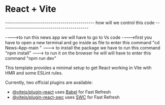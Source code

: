 # React + Vite

--------------------------------------------- how will we control this code --------------------------------------------

---->to run this news app we will have to go to Vs code 
---->first you have to open a new terminal and go inside as file  to enter this command "cd News-App-main " 
---> to install the package we have to run this command "npm install"
---> to run it on the browser he will will have to enter this command "npm run dev"











This template provides a minimal setup to get React working in Vite with HMR and some ESLint rules.

Currently, two official plugins are available:

- [@vitejs/plugin-react](https://github.com/vitejs/vite-plugin-react/blob/main/packages/plugin-react/README.md) uses [Babel](https://babeljs.io/) for Fast Refresh
- [@vitejs/plugin-react-swc](https://github.com/vitejs/vite-plugin-react-swc) uses [SWC](https://swc.rs/) for Fast Refresh
